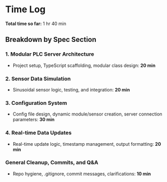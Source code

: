 # Time Log

**Total time so far:** 1 hr 40 min

## Breakdown by Spec Section

### 1. Modular PLC Server Architecture
- Project setup, TypeScript scaffolding, modular class design: **20 min**

### 2. Sensor Data Simulation
- Sinusoidal sensor logic, testing, and integration: **20 min**

### 3. Configuration System
- Config file design, dynamic module/sensor creation, server connection parameters: **30 min**

### 4. Real-time Data Updates
- Real-time update logic, timestamp management, output formatting: **20 min**

### General Cleanup, Commits, and Q&A
- Repo hygiene, .gitignore, commit messages, clarifications: **10 min**